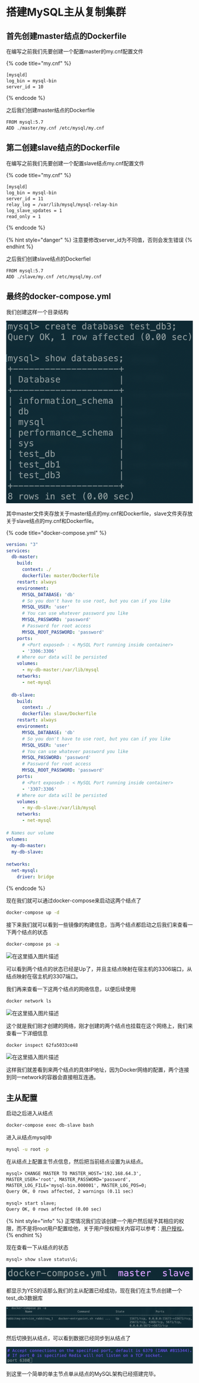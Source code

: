 # 搭建MySQL主从复制集群

## 首先创建master结点的Dockerfile

在编写之前我们先要创建一个配置master的my.cnf配置文件

{% code title="my.cnf" %}
```text
[mysqld]
log_bin = mysql-bin
server_id = 10
```
{% endcode %}

之后我们创建master结点的Dockerfile

```text
FROM mysql:5.7
ADD ./master/my.cnf /etc/mysql/my.cnf
```

## 第二创建slave结点的Dockerfile

在编写之前我们先要创建一个配置slave结点my.cnf配置文件

{% code title="my.cnf" %}
```text
[mysqld]
log_bin = mysql-bin
server_id = 11
relay_log = /var/lib/mysql/mysql-relay-bin
log_slave_updates = 1
read_only = 1
```
{% endcode %}

{% hint style="danger" %}
注意要修改server\_id为不同值，否则会发生错误
{% endhint %}

之后我们创建slave结点的Dockerfiel

```text
FROM mysql:5.7
ADD ./slave/my.cnf /etc/mysql/my.cnf
```

## 最终的docker-compose.yml

我们创建这样一个目录结构

![](../.gitbook/assets/image%20%284%29.png)

其中master文件夹存放关于master结点的my.cnf和Dockerfile，slave文件夹存放关于slave结点的my.cnf和Dockerfile。

{% code title="docker-compose.yml" %}
```yaml
version: "3"
services:
  db-master:
    build: 
      context: ./
      dockerfile: master/Dockerfile
    restart: always
    environment:
      MYSQL_DATABASE: 'db'
      # So you don't have to use root, but you can if you like
      MYSQL_USER: 'user'
      # You can use whatever password you like
      MYSQL_PASSWORD: 'password'
      # Password for root access
      MYSQL_ROOT_PASSWORD: 'password'
    ports:
      # <Port exposed> : < MySQL Port running inside container>
      - '3306:3306'
    # Where our data will be persisted
    volumes:
      - my-db-master:/var/lib/mysql
    networks:
      - net-mysql
  
  db-slave:
    build: 
      context: ./
      dockerfile: slave/Dockerfile
    restart: always
    environment:
      MYSQL_DATABASE: 'db'
      # So you don't have to use root, but you can if you like
      MYSQL_USER: 'user'
      # You can use whatever password you like
      MYSQL_PASSWORD: 'password'
      # Password for root access
      MYSQL_ROOT_PASSWORD: 'password'
    ports:
      # <Port exposed> : < MySQL Port running inside container>
      - '3307:3306'
    # Where our data will be persisted
    volumes:
      - my-db-slave:/var/lib/mysql
    networks:
      - net-mysql
  
# Names our volume
volumes:
  my-db-master:
  my-db-slave: 

networks: 
  net-mysql:
    driver: bridge
```
{% endcode %}

现在我们就可以通过docker-compose来启动这两个结点了

```bash
docker-compose up -d
```

接下来我们就可以看到一些镜像的构建信息，当两个结点都启动之后我们来查看一下两个结点的状态

```bash
docker-compose ps -a
```

![&#x5728;&#x8FD9;&#x91CC;&#x63D2;&#x5165;&#x56FE;&#x7247;&#x63CF;&#x8FF0;](https://img-blog.csdnimg.cn/20200423214625226.png)

可以看到两个结点的状态已经是Up了，并且主结点映射在宿主机的3306端口，从结点映射在宿主机的3307端口。

我们再来查看一下这两个结点的网络信息，以便后续使用

```bash
docker network ls
```

![&#x5728;&#x8FD9;&#x91CC;&#x63D2;&#x5165;&#x56FE;&#x7247;&#x63CF;&#x8FF0;](https://img-blog.csdnimg.cn/20200423214906216.png?x-oss-process=image/watermark,type_ZmFuZ3poZW5naGVpdGk,shadow_10,text_aHR0cHM6Ly9ibG9nLmNzZG4ubmV0L3NfODQyNDk5NDY3,size_16,color_FFFFFF,t_70)

这个就是我们刚才创建的网络，刚才创建的两个结点也挂载在这个网络上，我们来查看一下详细信息

```bash
docker inspect 62fa5033ce48
```

![&#x5728;&#x8FD9;&#x91CC;&#x63D2;&#x5165;&#x56FE;&#x7247;&#x63CF;&#x8FF0;](https://img-blog.csdnimg.cn/20200423215125125.png?x-oss-process=image/watermark,type_ZmFuZ3poZW5naGVpdGk,shadow_10,text_aHR0cHM6Ly9ibG9nLmNzZG4ubmV0L3NfODQyNDk5NDY3,size_16,color_FFFFFF,t_70)

这样我们就差看到来两个结点的具体IP地址，因为Docker网络的配置，两个连接到同一network的容器会直接相互连通。

## 主从配置

启动之后进入从结点

```bash
docker-compose exec db-slave bash
```

进入从结点mysql中

```bash
mysql -u root -p
```

在从结点上配置主节点信息，然后把当前结点设置为从结点。

```text
mysql> CHANGE MASTER TO MASTER_HOST='192.168.64.3', MASTER_USER='root', MASTER_PASSWORD='password', MASTER_LOG_FILE='mysql-bin.000001', MASTER_LOG_POS=0;
Query OK, 0 rows affected, 2 warnings (0.11 sec)

mysql> start slave;
Query OK, 0 rows affected (0.00 sec)
```

{% hint style="info" %}
正常情况我们应该创建一个用户然后赋予其相应的权限，而不是将root用户配置给他，关于用户授权相关内容可以参考：[用户授权](https://supeng842499467.gitbook.io/dive-into-mysql/shu-ju-ku-cao-zuo/yong-hu-cao-zuo/yong-hu-shou-quan)。
{% endhint %}

现在查看一下从结点的状态

```text
mysql> show slave status\G;
```

![](../.gitbook/assets/image%20%283%29.png)

都显示为YES的话那么我们的主从配置已经成功，现在我们在主节点创建一个test\_db3数据库

![](../.gitbook/assets/image%20%285%29.png)

然后切换到从结点，可以看到数据已经同步到从结点了

![](../.gitbook/assets/image%20%281%29.png)

到这里一个简单的单主节点单从结点的MySQL架构已经搭建完毕。

